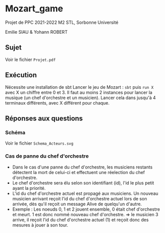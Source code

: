 # Mozart_game

Projet de PPC 2021-2022
M2 STL, Sorbonne Université

Emilie SIAU &
Yohann ROBERT

## Sujet
Voir le fichier `Projet.pdf`

## Exécution
Nécessite une installation de sbt
Lancer le jeu de Mozart : `sbt` puis `run X` avec X un chiffre entre 0 et 3. Il faut au moins 2 instances pour lancer la musique (un chef d'orchestre et un musicien).
Lancer cela dans jusqu'à 4 terminaux différents, avec X différent pour chaque.

## Réponses aux questions

### Schéma
Voir le fichier `Schema_Acteurs.svg`

### Cas de panne du chef d'orchestre
 - Dans le cas d'une panne du chef d'orchestre, les musiciens restants détectent la mort de celui-ci et effectuent une réelection du chef d'orchestre.
 - Le chef d'orchestre sera élu selon son identifiant (id), l'id le plus petit ayant la priorité. 
 - L'id du chef d'orchestre actuel est propagé aux musiciens. Un nouveau musicien arrivant reçoit l'id du chef d'orchestre actuel lors de son arrivée, dès qu'il reçoit un message Alive de quelqu'un d'autre.
 - Exemple : Les noeuds 0, 1 et 2 jouent ensemble, 0 était chef d'orchestre et meurt. 1 est donc nommé nouveau chef d'orchestre. => le musicien 3 arrive, il reçoit l'id du chef d'orchestre actuel (1) et reçoit donc des mesures à jouer à son tour.


